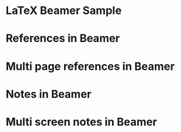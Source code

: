 # LaTeX Beamer Sample
# References in Beamer
# Multi page references in Beamer
# Notes in Beamer
# Multi screen notes in Beamer
